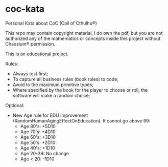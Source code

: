 # coc-kata
Personal Kata about CoC (Call of Cthulhu®)

This repo may contain copyright material, I do own the pdf, but you are not authorized any of the mathematics or concepts inside this project without Chaosium® permission.

This is an educational project.

Rules:
- Always test first;
- To capture all business rules (book rules) to code;
- Avoid to the maximum primitive types;
- Where specified by the book for the player to choose or roll, the software will make a random choice;

Optional:
- New Age rule for EDU improvement (RandomHumanAgingEffectOnEducation). It cannot go above 99:
  - Age 80's: +5D10
  - Age 70's: +4D10
  - Age 60's: +3D10
  - Age 50's: +2D10
  - Age 40's: +1D10
  - Age 20-39: No change
  - Age < 20: -1D10